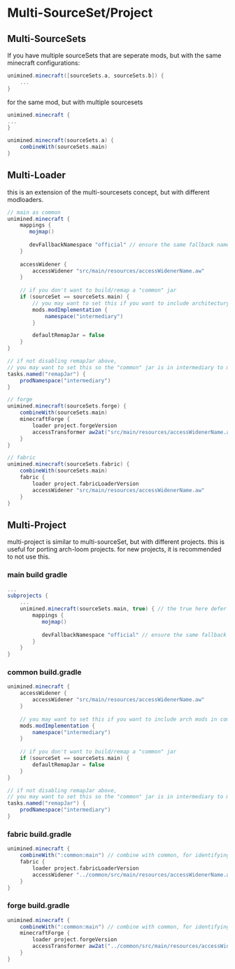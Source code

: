 # Multi-SourceSet/Project

## Multi-SourceSets

If you have multiple sourceSets that are seperate mods, but with the same minecraft configurations:
```gradle
unimined.minecraft([sourceSets.a, sourceSets.b]) {
    ...
}
```

for the same mod, but with multiple sourcesets
```gradle
unimined.minecraft {
...
}

unimined.minecraft(sourceSets.a) {
    combineWith(sourceSets.main)
}
```

## Multi-Loader

this is an extension of the multi-sourcesets concept, but with different modloaders.
```gradle
// main as common
unimined.minecraft {
    mappings {
       mojmap()
       
       devFallbackNamespace "official" // ensure the same fallback namespace
    }
    
    accessWidener {
        accessWidener "src/main/resources/accessWidenerName.aw"
    }
    
    // if you don't want to build/remap a "common" jar
    if (sourceSet == sourceSets.main) {
        // you may want to set this if you want to include architectury mods in common
        mods.modImplementation {
            namespace("intermediary")
        }

        defaultRemapJar = false
    }
}

// if not disabling remapJar above, 
// you may want to set this so the "common" jar is in intermediary to match architectury
tasks.named("remapJar") {
    prodNamespace("intermediary")
}

// forge
unimined.minecraft(sourceSets.forge) {
    combineWith(sourceSets.main)
    minecraftForge {
        loader project.forgeVersion
        accessTransformer aw2at("src/main/resources/accessWidenerName.aw")
    }
}

// fabric
unimined.minecraft(sourceSets.fabric) {
    combineWith(sourceSets.main)
    fabric {
        loader project.fabricLoaderVersion
        accessWidener "src/main/resources/accessWidenerName.aw"
    }
}
```

## Multi-Project

multi-project is similar to multi-sourceSet, but with different projects.
this is useful for porting arch-loom projects. for new projects, it is recommended to not use this.

### main build gradle
```gradle
...
subprojects {
    ...
    unimined.minecraft(sourceSets.main, true) { // the true here defer's loading until the next time unimined.minecraft is called, (in each subproject's build.gradle)
        mappings {
           mojmap()
           
           devFallbackNamespace "official" // ensure the same fallback namespace
        }
    }
}

```
### common build.gradle
```gradle
unimined.minecraft {
    accessWidener {
        accessWidener "src/main/resources/accessWidenerName.aw"
    }
    
    // you may want to set this if you want to include arch mods in common
    mods.modImplementation {
        namespace("intermediary")
    }
    
    // if you don't want to build/remap a "common" jar
    if (sourceSet == sourceSets.main) {
        defaultRemapJar = false
    }
}

// if not disabling remapJar above, 
// you may want to set this so the "common" jar is in intermediary to match architectury
tasks.named("remapJar") {
    prodNamespace("intermediary")
}
```

### fabric build.gradle
```gradle
unimined.minecraft {
    combineWith(":common:main") // combine with common, for identifying both together as one mod for dev runs 
    fabric {
        loader project.fabricLoaderVersion
        accessWidener "../common/src/main/resources/accessWidenerName.aw"
    }
}
```

### forge build.gradle
```gradle
unimined.minecraft {
    combineWith(":common:main") // combine with common, for identifying both together as one mod for dev runs 
    minecraftForge {
        loader project.forgeVersion
        accessTransformer aw2at("../common/src/main/resources/accessWidenerName.aw")
    }
}
```
